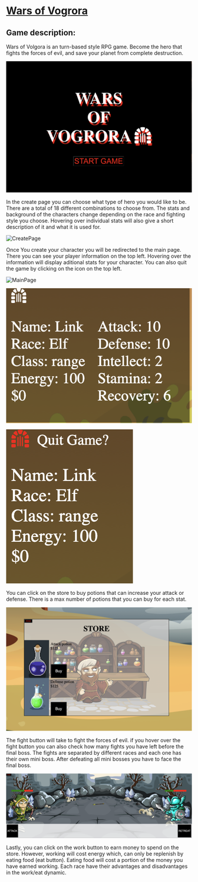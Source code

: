 # [Wars of Vogrora](https://lucas9121.github.io/Wars-of-Vogrora/)

## Game description:
Wars of Volgora is an turn-based style RPG game. Become the hero that fights the forces of evil, and save your planet from complete destruction. 

![TitlePage](/images/WOV1.png)

In the create page you can choose what type of hero you would like to be. There are a total of 18 different combinations to choose from. The stats and background of the characters change depending on the race and fighting style you choose. Hovering over individual stats will also give a short description of it and what it is used for. 

![CreatePage](/images/WOV2.png)

Once You create your character you will be redirected to the main page. There you can see your player information on the top left. Hovering over the information will display aditional stats for your character. You can also quit the game by clicking on the icon on the top left.

![MainPage](/images/WOV3.png)

![stats](/images/WOV6.png)

![quit](/images/WOV7.png)

You can click on the store to buy potions that can increase your attack or defense. There is a max number of potions that you can buy for each stat. 

![store](/images/WOV4.png)

The fight button will take to fight the forces of evil. if you hover over the fight button you can also check how many fights you have left before the final boss. The fights are separated by different races and each one has their own mini boss. After defeating all mini bosses you have to face the final boss.

![fight](/images/WOV8.png)

Lastly, you can click on the work button to earn money to spend on the store. However, working will cost energy which, can only be replenish by eating food (eat button). Eating food will cost a portion of the money you have earned working. Each race have their advantages and disadvantages in the work/eat dynamic. 

